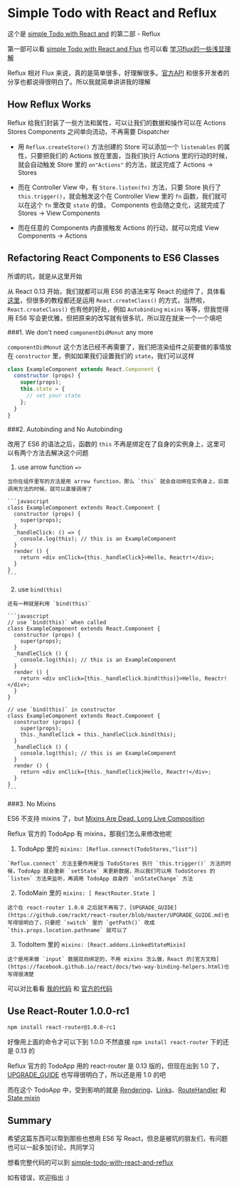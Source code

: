# Simple Todo with React and Reflux

这个是 [simple Todo with React and](https://github.com/L-movingon/simple-todo-with-react-and) 的第二部 - Reflux

第一部可以看 [simple Todo with React and Flux](https://github.com/L-movingon/simple-todo-with-react-and/tree/master/flux) 也可以看 [学习flux的一些浅显理解](http://react-china.org/t/flux/1797)

Reflux 相对 Flux 来说，真的是简单很多，好理解很多。[官方API](https://github.com/reflux/refluxjs) 和很多开发者的分享也都说得很明白了。所以我就简单讲讲我的理解

## How Reflux Works

Reflux 给我们封装了一些方法和属性，可以让我们的数据和操作可以在 Actions Stores Components 之间单向流动，不再需要 Dispatcher

- 用 `Reflux.createStore()` 方法创建的 Store 可以添加一个 `listenables` 的属性，只要把我们的 Actions 放在里面，当我们执行 Actions 里的行动的时候，就会自动触发 Store 里的 `on"Actions"` 的方法，就这完成了 Actions -> Stores


- 而在 Controller View 中，有 `Store.listen(fn)` 方法，只要 Store 执行了 `this.trigger()`，就会触发这个在 Controller View 里的 `fn` 函数，我们就可以在这个 `fn` 里改变 `state` 的值， Components 也会随之变化，这就完成了 Stores -> View Components


- 而在任意的 Components 内直接触发 Actions 的行动，就可以完成 View Components -> Actions

## Refactoring React Components to ES6 Classes

所谓的坑，就是从这里开始

从 React 0.13 开始，我们就都可以用 ES6 的语法来写 React 的组件了，具体看[这里](https://facebook.github.io/react/docs/reusable-components.html)，但很多的教程都还是运用 `React.createClass()` 的方式，当然啦，`React.createClass()` 也有他的好处，例如 `Autobinding` `mixins` 等等，但我觉得用 ES6 写会更优雅，但把原来的改写就有很多坑，所以现在就来一个一个填吧

###1. We don't need `componentDidMonut` any more

  `componentDidMonut` 这个方法已经不再需要了，我们把渲染组件之前要做的事情放在 `constructor` 里，例如如果我们设置我们的 `state`，我们可以这样

  ```javascript
  class ExampleComponent extends React.Component {
    constructor (props) {
      super(props);
      this.state = {
        // set your state
      };
    }
  }
  ```

###2. Autobinding and No Autobinding

  改用了 ES6 的语法之后，函数的 `this` 不再是绑定在了自身的实例身上，这里可以有两个方法去解决这个问题

  1. use arrow function `=>`

    当你在组件里写的方法是用 arrow function，那么 `this` 就会自动绑在实例身上，后面调用方法的时候，就可以直接调用了

    ```javascript
    class ExampleComponent extends React.Component {
      constructor (props) {
        super(props);
      }
      _handleClick: () => {
        console.log(this); // this is an ExampleComponent
      }
      render () { 
        return <div onClick={this._handleClick}>Hello, Reactr!</div>;
      }
    }
    ```

  2. use `bind(this)`

    还有一种就是利用 `bind(this)` 

    ```javascript
    // use `bind(this)` when called
    class ExampleComponent extends React.Component {
      constructor (props) {
        super(props);
      }
      _handleClick () {
        console.log(this); // this is an ExampleComponent
      }
      render () { 
        return <div onClick={this._handleClick.bind(this)}>Hello, Reactr!</div>;
      }
    }

    // use `bind(this)` in constructor
    class ExampleComponent extends React.Component {
      constructor (props) {
        super(props);
        this._handleClick = this._handleClick.bind(this);
      }
      _handleClick () {
        console.log(this); // this is an ExampleComponent
      }
      render () { 
        return <div onClick={this._handleClick}Hello, Reactr!</div>;
      }
    }
    ```

###3. No Mixins

  ES6 不支持 mixins 了，but [Mixins Are Dead. Long Live Composition](https://medium.com/@dan_abramov/mixins-are-dead-long-live-higher-order-components-94a0d2f9e750)
  
  Reflux 官方的 TodoApp 有 mixins，那我们怎么来修改他呢

  1. TodoApp 里的 `mixins: [Reflux.connect(TodoStores,"list")]`

    `Reflux.connect` 方法主要作用是当 TodoStores 执行 `this.trigger()` 方法的时候，TodoApp 就会重新 `setState` 来更新数据，所以我们可以用 TodoStores 的 `listen` 方法来监听，再调用 TodoApp 自身的 `onStateChange` 方法

  2. TodoMain 里的 `mixins: [ ReactRouter.State ]`

    这个在 react-router 1.0.0 之后就不再有了，[UPGRADE_GUIDE](https://github.com/rackt/react-router/blob/master/UPGRADE_GUIDE.md)也写得很明白了，只要把 `switch` 里的 `getPath()` 改成 `this.props.location.pathname` 就可以了

  3. TodoItem 里的 `mixins: [React.addons.LinkedStateMixin]`
    
    这个是用来做 `input` 数据双向绑定的，不用 mixins 怎么做，React 的[官方文档](https://facebook.github.io/react/docs/two-way-binding-helpers.html)也写得很清楚

  可以对比看看 [我的代码](https://github.com/L-movingon/simple-todo-with-react-and/tree/master/reflux/javascripts) 和 [官方的代码](https://github.com/reflux/refluxjs-todo/tree/master/js)

## Use React-Router 1.0.0-rc1

```bash
npm install react-router@1.0.0-rc1
```

好像用上面的命令才可以下到 1.0.0 不然直接 `npm install react-router` 下的还是 0.13 的

Reflux 官方的 TodoApp 用的 react-router 是 0.13 版的，但现在出到 1.0 了，[UPGRADE_GUIDE](https://github.com/rackt/react-router/blob/master/UPGRADE_GUIDE.md) 也写得很明白了，所以还是用 1.0 的吧

而在这个 TodoApp 中，受到影响的就是 [Rendering](https://github.com/rackt/react-router/blob/master/UPGRADE_GUIDE.md#rendering)、[Links](https://github.com/rackt/react-router/blob/master/UPGRADE_GUIDE.md#links)、[RouteHandler](https://github.com/rackt/react-router/blob/master/UPGRADE_GUIDE.md#routehandler) 和 [State mixin](https://github.com/rackt/react-router/blob/master/UPGRADE_GUIDE.md#state-mixin)



## Summary

希望这篇东西可以帮到那些也想用 ES6 写 React，但总是被坑的朋友们，有问题也可以一起多加讨论，共同学习

想看完整代码的可以到 [simple-todo-with-react-and-reflux](https://github.com/L-movingon/simple-todo-with-react-and/tree/master/reflux) 

如有错误，欢迎指出 :)
